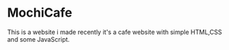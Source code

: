 # MochiCafe
This is a website i made recently it's a cafe website with simple HTML,CSS and some JavaScript.
